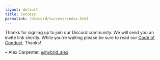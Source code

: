 ```yaml
---
layout: default
title: Success
permalink: /discord/success/index.html
---
```

Thanks for signing up to join our Discord community. We will send you an invite link shortly. While you're waiting please be sure to read our [Code of Conduct](/code-of-conduct). Thanks!

– Alex Carpenter, [@hybrid_alex](https://twitter.com/hybrid_alex)
